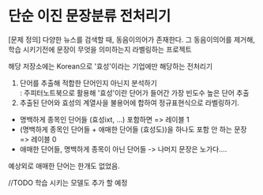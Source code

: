# 단순 이진 문장분류 전처리기

[문제 정의]
다양한 뉴스를 검색할 때, 동음이의어가 존재한다. 그 동음이의어를 제거해, 학습 시키기전에 문장이 무엇을 의미하는지 라벨링하는 프로젝트

해당 저장소에는 Korean으로 '효성'이라는 기업에만 해당하는 전처리기

1. 단어를 추출해 적합한 단어인지 아닌지 분석하기  
   : 주피터노트북으로 활용해 '효성'이란 단어가 들어간 가장 빈도수 높은 단어 추출
2. 추출된 단어와 효성의 계열사을 불용어에 합하여 정규표현식으로 라벨링하기.

- 명백하게 종목인 단어들 (효성ixt, ...) 포함하면 => 레이블 1
- (명백하게 종목인 단어들 + 애매한 단어들 (효성도))을 하나도 포함 안 하는 문장 => 레이블 0
- 애매한 단어들, 명백하게 종목이 아닌 단어들 -> 나머지 문장은 노가다....



예상외로 애매한 단어는 한개도 없었음.



//TODO 학습 시키는 모델도 추가 할 예정